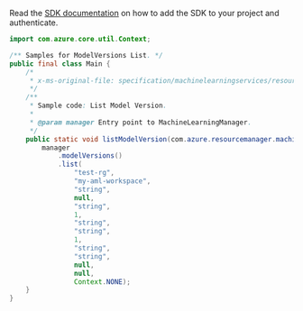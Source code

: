 Read the [SDK documentation](https://github.com/Azure/azure-sdk-for-java/blob/azure-resourcemanager-machinelearning_1.0.0-beta.2/sdk/machinelearning/azure-resourcemanager-machinelearning/README.md) on how to add the SDK to your project and authenticate.

```java
import com.azure.core.util.Context;

/** Samples for ModelVersions List. */
public final class Main {
    /*
     * x-ms-original-file: specification/machinelearningservices/resource-manager/Microsoft.MachineLearningServices/preview/2022-02-01-preview/examples/ModelVersion/list.json
     */
    /**
     * Sample code: List Model Version.
     *
     * @param manager Entry point to MachineLearningManager.
     */
    public static void listModelVersion(com.azure.resourcemanager.machinelearning.MachineLearningManager manager) {
        manager
            .modelVersions()
            .list(
                "test-rg",
                "my-aml-workspace",
                "string",
                null,
                "string",
                1,
                "string",
                "string",
                1,
                "string",
                "string",
                null,
                null,
                Context.NONE);
    }
}
```
